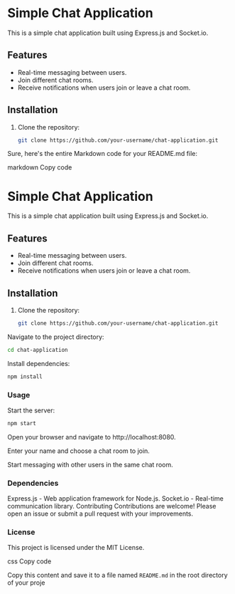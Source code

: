 # Simple Chat Application

This is a simple chat application built using Express.js and Socket.io.

## Features

- Real-time messaging between users.
- Join different chat rooms.
- Receive notifications when users join or leave a chat room.

## Installation

1. Clone the repository:

   ```bash
   git clone https://github.com/your-username/chat-application.git

   
Sure, here's the entire Markdown code for your README.md file:

markdown
Copy code
# Simple Chat Application

This is a simple chat application built using Express.js and Socket.io.

## Features

- Real-time messaging between users.
- Join different chat rooms.
- Receive notifications when users join or leave a chat room.

## Installation

1. Clone the repository:

   ```bash
   git clone https://github.com/your-username/chat-application.git
Navigate to the project directory:

  ```bash
  cd chat-application
```
Install dependencies:

```bash
npm install
```
### Usage
Start the server:

```bash
npm start
```
Open your browser and navigate to http://localhost:8080.

Enter your name and choose a chat room to join.

Start messaging with other users in the same chat room.

### Dependencies
Express.js - Web application framework for Node.js.
Socket.io - Real-time communication library.
Contributing
Contributions are welcome! Please open an issue or submit a pull request with your improvements.

### License
This project is licensed under the MIT License.

css
Copy code

Copy this content and save it to a file named `README.md` in the root directory of your proje
